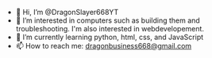- 👋 Hi, I’m @DragonSlayer668YT
- 👀 I’m interested in computers such as building them and troubleshooting. I'm also interested in webdevelopement.
- 🌱 I’m currently learning python, html, css, and JavaScript
- 📫 How to reach me: dragonbusiness668@gmail.com 

<!---
DragonSlayer668YT/DragonSlayer668YT is a ✨ special ✨ repository because its `README.md` (this file) appears on your GitHub profile.
You can click the Preview link to take a look at your changes.
--->
